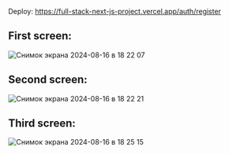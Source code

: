 Deploy: https://full-stack-next-js-project.vercel.app/auth/register

## First screen:
![Снимок экрана 2024-08-16 в 18 22 07](https://github.com/user-attachments/assets/5c145c40-b77c-43af-ba74-d7a4e409bf0b)
## Second screen:
![Снимок экрана 2024-08-16 в 18 22 21](https://github.com/user-attachments/assets/af577573-d1a9-476f-b0d8-e88890393713)
## Third screen:
![Снимок экрана 2024-08-16 в 18 25 15](https://github.com/user-attachments/assets/e5341ce3-e7f8-4090-b59c-fdbf132fcce0)
